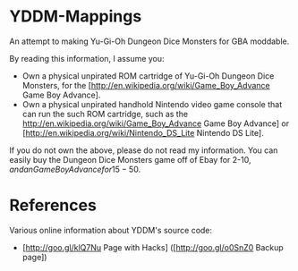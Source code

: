 # YDDM-Mappings
An attempt to making Yu-Gi-Oh Dungeon Dice Monsters for GBA moddable.

By reading this information, I assume you:
* Own a physical unpirated ROM cartridge of Yu-Gi-Oh Dungeon Dice Monsters, for the [http://en.wikipedia.org/wiki/Game_Boy_Advance Game Boy Advance].
* Own a physical unpirated handhold Nintendo video game console that can run the such ROM cartridge, such as the http://en.wikipedia.org/wiki/Game_Boy_Advance Game Boy Advance] or [http://en.wikipedia.org/wiki/Nintendo_DS_Lite Nintendo DS Lite].

If you do not own the above, please do not read my information. You can easily buy the Dungeon Dice Monsters game off of Ebay for 2-10$, and an Game Boy Advance for 15-50$.

# References
Various online information about YDDM's source code:

* [http://goo.gl/klQ7Nu Page with Hacks] ([http://goo.gl/o0SnZ0 Backup page])

